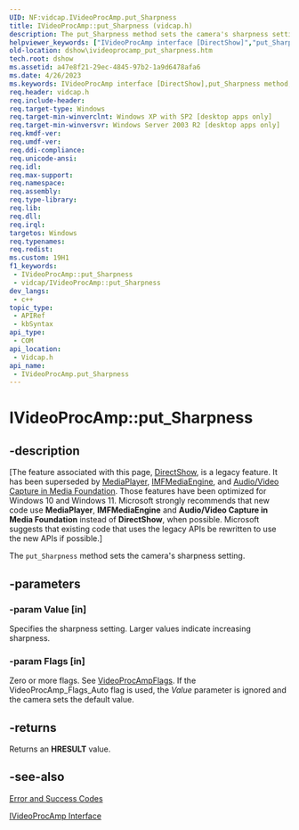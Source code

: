 ```yaml
---
UID: NF:vidcap.IVideoProcAmp.put_Sharpness
title: IVideoProcAmp::put_Sharpness (vidcap.h)
description: The put_Sharpness method sets the camera's sharpness setting.
helpviewer_keywords: ["IVideoProcAmp interface [DirectShow]","put_Sharpness method","IVideoProcAmp.put_Sharpness","IVideoProcAmp::put_Sharpness","IVideoProcAmpput_Sharpness","dshow.ivideoprocamp_put_sharpness","put_Sharpness","put_Sharpness method [DirectShow]","put_Sharpness method [DirectShow]","IVideoProcAmp interface","vidcap/IVideoProcAmp::put_Sharpness"]
old-location: dshow\ivideoprocamp_put_sharpness.htm
tech.root: dshow
ms.assetid: a47e8f21-29ec-4845-97b2-1a9d6478afa6
ms.date: 4/26/2023
ms.keywords: IVideoProcAmp interface [DirectShow],put_Sharpness method, IVideoProcAmp.put_Sharpness, IVideoProcAmp::put_Sharpness, IVideoProcAmpput_Sharpness, dshow.ivideoprocamp_put_sharpness, put_Sharpness, put_Sharpness method [DirectShow], put_Sharpness method [DirectShow],IVideoProcAmp interface, vidcap/IVideoProcAmp::put_Sharpness
req.header: vidcap.h
req.include-header: 
req.target-type: Windows
req.target-min-winverclnt: Windows XP with SP2 [desktop apps only]
req.target-min-winversvr: Windows Server 2003 R2 [desktop apps only]
req.kmdf-ver: 
req.umdf-ver: 
req.ddi-compliance: 
req.unicode-ansi: 
req.idl: 
req.max-support: 
req.namespace: 
req.assembly: 
req.type-library: 
req.lib: 
req.dll: 
req.irql: 
targetos: Windows
req.typenames: 
req.redist: 
ms.custom: 19H1
f1_keywords:
 - IVideoProcAmp::put_Sharpness
 - vidcap/IVideoProcAmp::put_Sharpness
dev_langs:
 - c++
topic_type:
 - APIRef
 - kbSyntax
api_type:
 - COM
api_location:
 - Vidcap.h
api_name:
 - IVideoProcAmp.put_Sharpness
---
```


# IVideoProcAmp::put_Sharpness


## -description

\[The feature associated with this page, [DirectShow](/windows/win32/directshow/directshow), is a legacy feature. It has been superseded by [MediaPlayer](/uwp/api/Windows.Media.Playback.MediaPlayer), [IMFMediaEngine](/windows/win32/api/mfmediaengine/nn-mfmediaengine-imfmediaengine), and [Audio/Video Capture in Media Foundation](windows/win32/medfound/audio-video-capture-in-media-foundation). Those features have been optimized for Windows 10 and Windows 11. Microsoft strongly recommends that new code use **MediaPlayer**, **IMFMediaEngine** and **Audio/Video Capture in Media Foundation** instead of **DirectShow**, when possible. Microsoft suggests that existing code that uses the legacy APIs be rewritten to use the new APIs if possible.\]

The <code>put_Sharpness</code> method sets the camera's sharpness setting.

## -parameters

### -param Value [in]

Specifies the sharpness setting. Larger values indicate increasing sharpness.

### -param Flags [in]

Zero or more flags. See <a href="/windows/win32/api/strmif/ne-strmif-videoprocampflags">VideoProcAmpFlags</a>. If the VideoProcAmp_Flags_Auto flag is used, the <i>Value</i> parameter is ignored and the camera sets the default value.

## -returns

Returns an <b>HRESULT</b> value.

## -see-also

<a href="/windows/desktop/DirectShow/error-and-success-codes">Error and Success Codes</a>



<a href="/windows/desktop/api/vidcap/nn-vidcap-ivideoprocamp">IVideoProcAmp Interface</a>